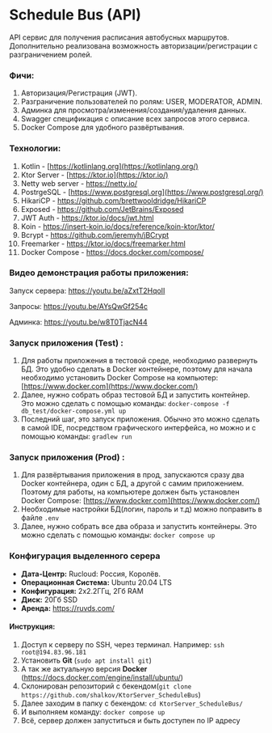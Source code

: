 # Schedule Bus (API)

API сервис для получения расписания автобусных маршрутов. Дополнительно реализована возможность авторизации/регистрации с разграничением ролей.

### Фичи:

1. Авторизация/Регистрация (JWT).
2. Разграничение пользователей по ролям: USER, MODERATOR, ADMIN.
3. Админка для просмотра/изменения/создания/удаления данных.
4. Swagger спецификация с описание всех запросов этого сервиса.
5. Docker Compose для удобного развёртывания.

### Технологии:

1. Kotlin - [https://kotlinlang.org](https://kotlinlang.org/)
2. Ktor Server - [https://ktor.io](https://ktor.io/)
3. Netty web server - https://netty.io/
4. PostrgeSQL - [https://www.postgresql.org](https://www.postgresql.org/)
5. HikariCP - https://github.com/brettwooldridge/HikariCP
6. Exposed - https://github.com/JetBrains/Exposed
7. JWT Auth - https://ktor.io/docs/jwt.html
8. Koin - https://insert-koin.io/docs/reference/koin-ktor/ktor/
9. Bcrypt - https://github.com/jeremyh/jBCrypt
10. Freemarker - https://ktor.io/docs/freemarker.html
11. Docker Compose - https://docs.docker.com/compose/

### Видео демонстрация работы приложения:

Запуск сервера: https://youtu.be/aZxtT2HqoII

Запросы: https://youtu.be/AYsQwGf254c

Админка: https://youtu.be/w8T0TjacN44

### Запуск приложения (Test) :

1. Для работы приложения в тестовой среде, необходимо развернуть БД. Это удобно сделать в Docker контейнере, поэтому для начала необходимо установить Docker Compose на компьютер: [https://www.docker.com](https://www.docker.com/)
2. Далее, нужно собрать образ тестовой БД и запустить контейнер. Это можно сделать с помощью команды:
   `docker-compose -f db_test/docker-compose.yml up`
3. Последний шаг, это запуск приложения. Обычно это можно сделать в самой IDE, посредством графического интерфейса, но можно и с помощью команды:
   `gradlew run`

### Запуск приложения (Prod) :

1. Для развёртывания приложения в прод, запускаются сразу два Docker контейнера, один с БД, а другой с самим приложением. Поэтому для работы, на компьютере должен быть установлен Docker Compose: [https://www.docker.com](https://www.docker.com/)
2. Необходимые настройки БД(логин, пароль и т.д) можно поправить в файле `.env`
3. Далее, нужно собрать все два образа и запустить контейнеры. Это можно сделать с помощью команды:
   `docker compose up`

### Конфигурация выделенного серера

- **Дата-Центр:** Rucloud: Россия, Королёв. 
- **Операционная Система:** Ubuntu 20.04 LTS
- **Конфигурация:** 2x2.2ГГц, 2Гб RAM
- **Диск:** 20Гб SSD
- **Аренда:** https://ruvds.com/

#### Инструкция:
1. Доступ к серверу по SSH, через терминал. Например: `ssh root@194.83.96.181`
2. Установить **Git** (`sudo apt install git`)
3. А так же актуальную версия **Docker** (https://docs.docker.com/engine/install/ubuntu/)
4. Склонирован репозиторий с бекендом(`git clone https://github.com/shalkov/KtorServer_ScheduleBus`)
5. Далее заходим в папку с бекендом: `cd KtorServer_ScheduleBus/`
6. И выполняем команду: `docker compose up`
7. Всё, сервер должен запуститься и быть доступен по IP адресу
